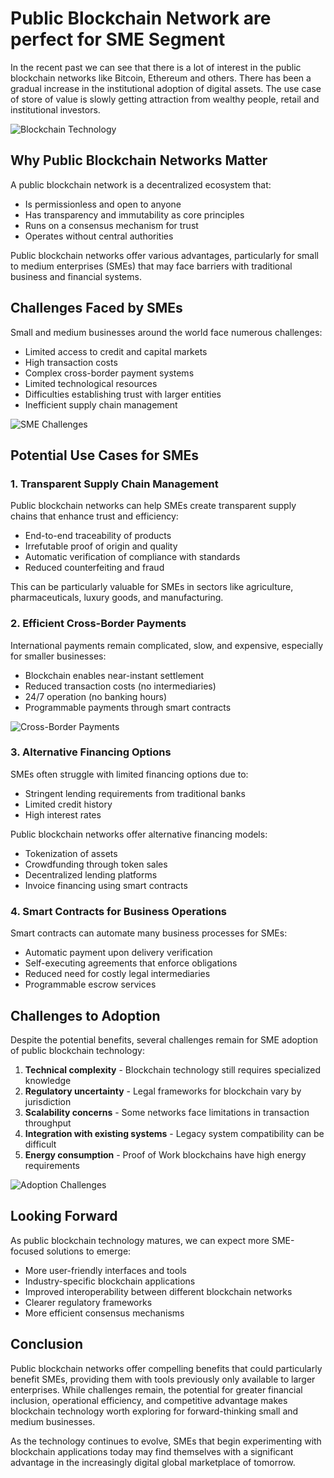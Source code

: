 
# Public Blockchain Network are perfect for SME Segment

In the recent past we can see that there is a lot of interest in the public blockchain networks like Bitcoin, Ethereum and others. There has been a gradual increase in the institutional adoption of digital assets. The use case of store of value is slowly getting attraction from wealthy people, retail and institutional investors.

![Blockchain Technology](/Images/Blog/blockchain-sme-1.jpeg)

## Why Public Blockchain Networks Matter

A public blockchain network is a decentralized ecosystem that:
- Is permissionless and open to anyone
- Has transparency and immutability as core principles
- Runs on a consensus mechanism for trust
- Operates without central authorities

Public blockchain networks offer various advantages, particularly for small to medium enterprises (SMEs) that may face barriers with traditional business and financial systems.

## Challenges Faced by SMEs

Small and medium businesses around the world face numerous challenges:

- Limited access to credit and capital markets
- High transaction costs
- Complex cross-border payment systems
- Limited technological resources
- Difficulties establishing trust with larger entities
- Inefficient supply chain management

![SME Challenges](/Images/Blog/blockchain-sme-2.jpeg)

## Potential Use Cases for SMEs

### 1. Transparent Supply Chain Management

Public blockchain networks can help SMEs create transparent supply chains that enhance trust and efficiency:

- End-to-end traceability of products
- Irrefutable proof of origin and quality
- Automatic verification of compliance with standards
- Reduced counterfeiting and fraud

This can be particularly valuable for SMEs in sectors like agriculture, pharmaceuticals, luxury goods, and manufacturing.

### 2. Efficient Cross-Border Payments

International payments remain complicated, slow, and expensive, especially for smaller businesses:

- Blockchain enables near-instant settlement
- Reduced transaction costs (no intermediaries)
- 24/7 operation (no banking hours)
- Programmable payments through smart contracts

![Cross-Border Payments](/Images/Blog/blockchain-sme-3.jpeg)

### 3. Alternative Financing Options

SMEs often struggle with limited financing options due to:
- Stringent lending requirements from traditional banks
- Limited credit history
- High interest rates

Public blockchain networks offer alternative financing models:
- Tokenization of assets
- Crowdfunding through token sales
- Decentralized lending platforms
- Invoice financing using smart contracts

### 4. Smart Contracts for Business Operations

Smart contracts can automate many business processes for SMEs:
- Automatic payment upon delivery verification
- Self-executing agreements that enforce obligations
- Reduced need for costly legal intermediaries
- Programmable escrow services

## Challenges to Adoption

Despite the potential benefits, several challenges remain for SME adoption of public blockchain technology:

1. **Technical complexity** - Blockchain technology still requires specialized knowledge
2. **Regulatory uncertainty** - Legal frameworks for blockchain vary by jurisdiction
3. **Scalability concerns** - Some networks face limitations in transaction throughput
4. **Integration with existing systems** - Legacy system compatibility can be difficult
5. **Energy consumption** - Proof of Work blockchains have high energy requirements

![Adoption Challenges](/Images/Blog/blockchain-sme-4.jpeg)

## Looking Forward

As public blockchain technology matures, we can expect more SME-focused solutions to emerge:

- More user-friendly interfaces and tools
- Industry-specific blockchain applications
- Improved interoperability between different blockchain networks
- Clearer regulatory frameworks
- More efficient consensus mechanisms

## Conclusion

Public blockchain networks offer compelling benefits that could particularly benefit SMEs, providing them with tools previously only available to larger enterprises. While challenges remain, the potential for greater financial inclusion, operational efficiency, and competitive advantage makes blockchain technology worth exploring for forward-thinking small and medium businesses.

As the technology continues to evolve, SMEs that begin experimenting with blockchain applications today may find themselves with a significant advantage in the increasingly digital global marketplace of tomorrow.
